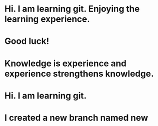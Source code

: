 
# Hi. I am learning git. Enjoying the learning experience.
# Good luck!
# Knowledge is experience and experience strengthens knowledge.
# Hi. I am learning git.
# I created a new branch named new